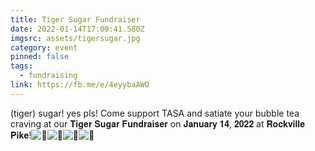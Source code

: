 ```yaml
---
title: Tiger Sugar Fundraiser
date: 2022-01-14T17:00:41.580Z
imgsrc: assets/tigersugar.jpg
category: event
pinned: false
tags:
  - fundraising
link: https://fb.me/e/4eyybaAWO
---
```

(tiger) sugar! yes pls! Come support TASA and satiate your bubble tea craving at our 𝐓𝐢𝐠𝐞𝐫 𝐒𝐮𝐠𝐚𝐫 𝐅𝐮𝐧𝐝𝐫𝐚𝐢𝐬𝐞𝐫 on 𝐉𝐚𝐧𝐮𝐚𝐫𝐲 𝟏𝟒, 𝟐𝟎𝟐𝟐 at 𝐑𝐨𝐜𝐤𝐯𝐢𝐥𝐥𝐞 𝐏𝐢𝐤𝐞!![🐯](https://static.xx.fbcdn.net/images/emoji.php/v9/tc0/1/16/1f42f.png)![🐯](https://static.xx.fbcdn.net/images/emoji.php/v9/tc0/1/16/1f42f.png)![🧋](https://static.xx.fbcdn.net/images/emoji.php/v9/t70/1/16/1f9cb.png)![🧋](https://static.xx.fbcdn.net/images/emoji.php/v9/t70/1/16/1f9cb.png)
